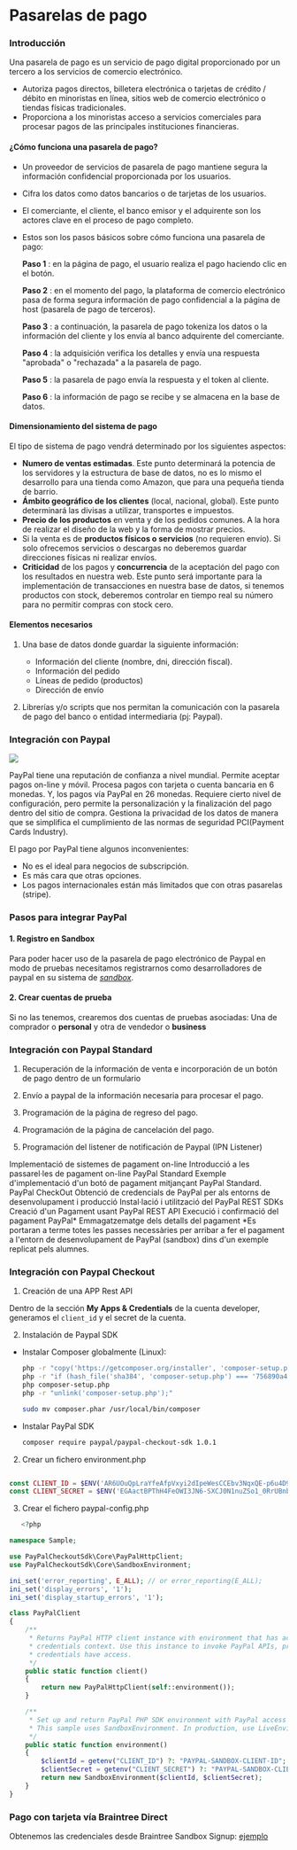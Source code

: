 # Pasarelas de pago

### Introducción

Una pasarela de pago es un servicio de pago digital proporcionado por un tercero a los servicios de comercio electrónico.

- Autoriza pagos directos, billetera electrónica o tarjetas de crédito / débito en minoristas en línea, sitios web de comercio electrónico o tiendas físicas tradicionales.
- Proporciona a los minoristas acceso a servicios comerciales para procesar pagos de las principales instituciones financieras.

#### ¿Cómo funciona una pasarela de pago?

- Un proveedor de servicios de pasarela de pago mantiene segura la información confidencial proporcionada por los usuarios.
- Cifra los datos como datos bancarios o de tarjetas de los usuarios.
- El comerciante, el cliente, el banco emisor y el adquirente son los actores clave en el proceso de pago completo.

- Estos son los pasos básicos sobre cómo funciona una pasarela de pago:

    **Paso 1** : en la página de pago, el usuario realiza el pago haciendo clic en el botón.

    **Paso 2** : en el momento del pago, la plataforma de comercio electrónico pasa de forma segura información de pago confidencial a la página de host (pasarela de pago de terceros).

    **Paso 3** : a continuación, la pasarela de pago tokeniza los datos o la información del cliente y los envía al banco adquirente del comerciante.

    **Paso 4** : la adquisición verifica los detalles y envía una respuesta "aprobada" o "rechazada" a la pasarela de pago.

    **Paso 5** : la pasarela de pago envía la respuesta y el token al cliente.

    **Paso 6** : la información de pago se recibe y se almacena en la base de datos.

#### Dimensionamiento del sistema de pago

El tipo de sistema de pago vendrá determinado por los siguientes aspectos:

- **Numero de ventas estimadas**. Este punto determinará la potencia de los servidores y la estructura de base de datos, no es lo mismo el desarrollo para una tienda como Amazon, que para una pequeña tienda de barrio.
- **Ámbito geográfico de los clientes** (local, nacional, global). Este punto determinará las divisas a utilizar, transportes e impuestos.
- **Precio de los productos** en venta y de los pedidos comunes. A la hora de realizar el diseño de la web y la forma de mostrar precios.
- Si la venta es de **productos físicos o servicios** (no requieren envío). Si solo ofrecemos servicios o descargas no deberemos guardar direcciones físicas ni realizar envíos.
- **Criticidad** de los pagos y **concurrencia** de la aceptación del pago con los resultados en nuestra web. Este punto será importante para la implementación de transacciones en nuestra base de datos, si tenemos productos con stock, deberemos controlar en tiempo real su número para no permitir compras con stock cero.

#### Elementos necesarios

1.  Una base de datos donde guardar la siguiente información:
    - Información del cliente (nombre, dni, dirección fiscal).
    - Información del pedido
    - Líneas de pedido (productos)
    - Dirección de envío

2. Librerías y/o scripts que nos permitan la comunicación con la pasarela de pago del banco o entidad intermediaria (pj: Paypal).

### Integración con Paypal

![](https://imgur.com/XW0so9O)

PayPal tiene una reputación de confianza a nivel mundial.
Permite aceptar pagos on-line y móvil.
Procesa pagos con tarjeta o cuenta bancaria en 6 monedas. Y, los pagos vía PayPal en 26 monedas.
Requiere cierto nivel de configuración, pero permite la personalización y la finalización del pago dentro del sitio de compra.
Gestiona la privacidad de los datos de manera que se simplifica el cumplimiento de las normas de seguridad PCI(Payment Cards Industry).

El pago por PayPal tiene algunos inconvenientes:
- No es el ideal para negocios de subscripción.
- Es más cara que otras opciones.
- Los pagos internacionales están más limitados que con otras pasarelas (stripe).

### Pasos para integrar PayPal

#### 1. Registro en Sandbox

Para poder hacer uso de la pasarela de pago electrónico de Paypal en modo de pruebas necesitamos registrarnos como desarrolladores de paypal en su sistema de [*sandbox*](http://developer.paypal.com).

#### 2. Crear cuentas de prueba

Si no las tenemos, crearemos dos cuentas de pruebas asociadas: Una de comprador o **personal** y otra de vendedor o **business**

### Integración con Paypal Standard

1. Recuperación de la información de venta e incorporación de un botón de pago dentro de un formulario

2. Envío a paypal de la información necesaria para procesar el pago.

3. Programación de la página de regreso del pago.

4. Programación de la página de cancelación del pago.

5. Programación del listener de notificación de Paypal (IPN Listener)


Implementació de sistemes de pagament on-line
Introducció a les passarel·les de pagament on-line
PayPal Standard
Exemple d'implementació d'un botó de pagament mitjançant PayPal Standard.
PayPal CheckOut
Obtenció de credencials de PayPal per als entorns de desenvolupament i producció
Instal·lació i utilització del PayPal REST SDKs
Creació d'un Pagament usant PayPal REST API
Execució i confirmació del pagament PayPal*
Emmagatzematge dels detalls del pagament
*Es portaran a terme totes les passes necessàries per arribar a fer el pagament a l'entorn de
desenvolupament de PayPal (sandbox) dins d'un exemple replicat pels alumnes.


### Integración con Paypal Checkout

1. Creación de una APP Rest API

Dentro de la sección **My Apps & Credentials** de la cuenta developer, generamos el `client_id` y el secret de la cuenta.


2. Instalación de Paypal SDK

- Instalar Composer globalmente (Linux):

   ```bash
   php -r "copy('https://getcomposer.org/installer', 'composer-setup.php');"
  php -r "if (hash_file('sha384', 'composer-setup.php') === '756890a4488ce9024fc62c56153228907f1545c228516cbf63f885e036d37e9a59d27d63f46af1d4d07ee0f76181c7d3') { echo 'Installer verified'; } else { echo 'Installer corrupt'; unlink('composer-setup.php'); } echo PHP_EOL;"
  php composer-setup.php
  php -r "unlink('composer-setup.php');"

  sudo mv composer.phar /usr/local/bin/composer
  ```

- Instalar PayPal SDK
   ```bash
   composer require paypal/paypal-checkout-sdk 1.0.1
   ```

2. Crear un fichero environment.php

```php

const CLIENT_ID = $ENV('AR6UOuQpLraYfeAfpVxyi2dIpeWesCCEbv3NqxQE-p6u4D9rER6plpAykh90m1A_DMa5QOx6-wiWG82R');
const CLIENT_SECRET = $ENV('EGAactBPThH4FeOWI3JN6-SXCJ0N1nuZSo1_0RrUBnbsLeCdqcyPplZ0yZN6d5UZajfgaQFGHfrgBhWc');

```
3. Crear el fichero paypal-config.php

```php
   <?php

namespace Sample;

use PayPalCheckoutSdk\Core\PayPalHttpClient;
use PayPalCheckoutSdk\Core\SandboxEnvironment;

ini_set('error_reporting', E_ALL); // or error_reporting(E_ALL);
ini_set('display_errors', '1');
ini_set('display_startup_errors', '1');

class PayPalClient
{
    /**
     * Returns PayPal HTTP client instance with environment that has access
     * credentials context. Use this instance to invoke PayPal APIs, provided the
     * credentials have access.
     */
    public static function client()
    {
        return new PayPalHttpClient(self::environment());
    }

    /**
     * Set up and return PayPal PHP SDK environment with PayPal access credentials.
     * This sample uses SandboxEnvironment. In production, use LiveEnvironment.
     */
    public static function environment()
    {
        $clientId = getenv("CLIENT_ID") ?: "PAYPAL-SANDBOX-CLIENT-ID";
        $clientSecret = getenv("CLIENT_SECRET") ?: "PAYPAL-SANDBOX-CLIENT-SECRET";
        return new SandboxEnvironment($clientId, $clientSecret);
    }
}
```

### Pago con tarjeta vía Braintree Direct

Obtenemos las credenciales desde Braintree Sandbox Signup:
[ejemplo](https://github.com/braintree/braintree_php_example)




